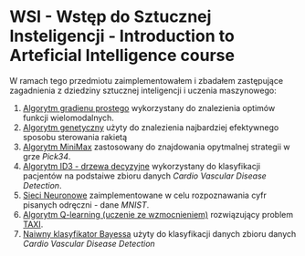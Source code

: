 # WSI - Wstęp do Sztucznej Insteligencji - Introduction to Arteficial Intelligence course

W ramach tego przedmiotu zaimplementowałem i zbadałem zastępujące zagadnienia z dziedziny sztucznej inteligencji i uczenia maszynowego:
1. [Algorytm gradienu prostego](https://github.com/WroblewskiAdam/WSI/tree/master/lab1%20-%20Algorytm%20gradientu%20prostego) wykorzystany do znalezienia optimów funkcji wielomodalnych.
2. [Algorytm genetyczny](https://github.com/WroblewskiAdam/WSI/tree/master/lab2%20-%20Algorytm%20genetyczny) użyty do znalezienia najbardziej efektywnego sposobu sterowania rakietą
3. [Algorytm MiniMax](https://github.com/WroblewskiAdam/WSI/tree/master/lab3%20-%20Algorytm%20MiniMax) zastosowany do znajdowania opytmalnej strategii w grze *Pick34*.
4. [Algorytm ID3 - drzewa decyzyjne](https://github.com/WroblewskiAdam/WSI/tree/master/lab4%20-%20Algorytm%20ID3%20drzewa%20decyzyjne) wykorzystany do klasyfikacji pacjentów na podstaiwe zbioru danych *Cardio Vascular Disease Detection*.
5. [Sieci Neuronowe](https://github.com/WroblewskiAdam/WSI/tree/master/lab5%20-%20Sieci%20Neuronowe) zaimplementowane w celu rozpoznawania cyfr pisanych odręczni - dane *MNIST*.
6. [Algorytm Q-learning (uczenie ze wzmocnieniem)](https://github.com/WroblewskiAdam/WSI/tree/master/lab6%20-%20Algorytm%20Q-Learning) rozwiązujący problem [TAXI](https://www.gymlibrary.dev/environments/toy_text/taxi/).
7. [Naiwny klasyfikator Bayessa](https://github.com/WroblewskiAdam/WSI/tree/master/lab7%20-%20Naiwny%20klasyfikator%20Bayessa) użyty do klasyfikacji danych zbioru danych *Cardio Vascular Disease Detection*

